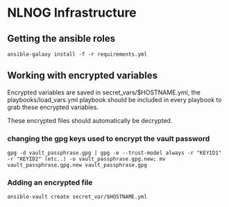 # NLNOG Infrastructure

## Getting the ansible roles
`ansible-galaxy install -f -r requirements.yml`

## Working with encrypted variables
Encrypted variables are saved in secret_vars/$HOSTNAME.yml, the playbooks/load_vars.yml
playbook should be included in every playbook to grab these encrypted variables.

These encrypted files should automatically be decrypted.

### changing the gpg keys used to encrypt the vault password
`gpg -d vault_passphrase.gpg | gpg -e --trust-model always -r "KEYID1" -r "KEYID2" (etc..) -o vault_passphrase.gpg.new; mv vault_passphrase.gpg.new vault_passphrase.gpg`

### Adding an encrypted file
`ansible-vault create secret_var/$HOSTNAME.yml`
